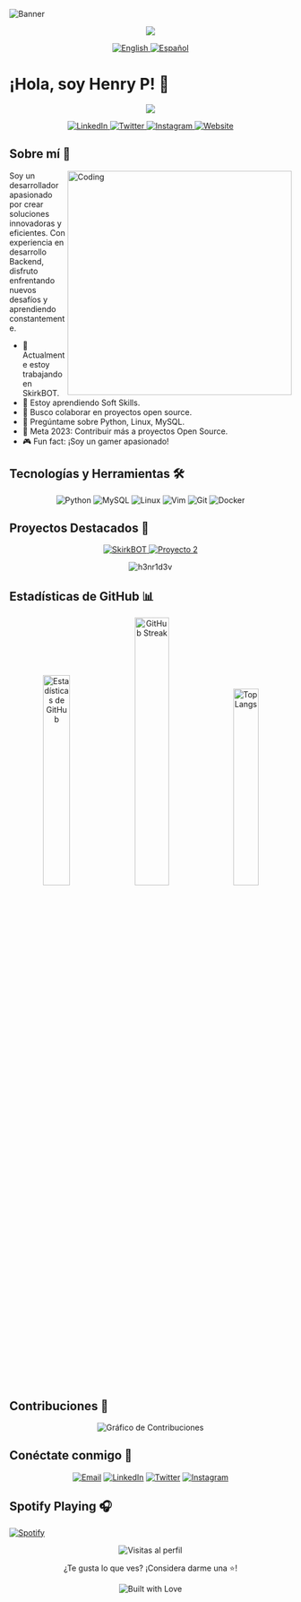![Banner](https://raw.githubusercontent.com/h3nr1d3v/h3nr1d3v/main/assets/github-header-image.png)

<p align="center">
  <img src="https://readme-typing-svg.herokuapp.com/?lines=Welcome+to+Henry+P's+GitHub!;Bienvenido+al+GitHub+de+Henry+P!&center=true&width=380&height=45">
</p>

<p align="center">
  <a href="https://h3nr1d3v.github.io/README_EN.md">
    <img src="https://img.shields.io/badge/English-Read%20Here-blue?style=for-the-badge" alt="English">
  </a>
  <a href="https://h3nr1d3v.github.io/README_ES.md">
    <img src="https://img.shields.io/badge/Español-Leer%20Aquí-red?style=for-the-badge" alt="Español">
  </a>
</p>

# ¡Hola, soy Henry P! 👋

<p align="center">
  <img src="https://readme-typing-svg.herokuapp.com/?lines=Desarrollador+junior+en+Python;Apasionado+por+la+tecnología;Siempre+aprendiendo&center=true&width=380&height=45">
</p>

<p align="center">
  <a href="https://www.linkedin.com/in/tu-perfil">
    <img src="https://img.shields.io/badge/linkedin-%230077B5.svg?style=for-the-badge&logo=linkedin&logoColor=white" alt="LinkedIn">
  </a>
  <a href="https://twitter.com/tu_usuario">
    <img src="https://img.shields.io/badge/Twitter-%231DA1F2.svg?style=for-the-badge&logo=Twitter&logoColor=white" alt="Twitter">
  </a>
  <a href="https://www.instagram.com/tu_usuario">
    <img src="https://img.shields.io/badge/Instagram-%23E4405F.svg?style=for-the-badge&logo=Instagram&logoColor=white" alt="Instagram">
  </a>
  <a href="https://tu-sitio-web.com">
    <img src="https://img.shields.io/badge/Website-%23000000.svg?style=for-the-badge&logo=About.me&logoColor=white" alt="Website">
  </a>
</p>

## Sobre mí 🚀

<img align="right" alt="Coding" width="400" src="https://media.giphy.com/media/qgQUggAC3Pfv687qPC/giphy.gif">

Soy un desarrollador apasionado por crear soluciones innovadoras y eficientes. Con experiencia en desarrollo Backend, disfruto enfrentando nuevos desafíos y aprendiendo constantemente.

- 🔭 Actualmente estoy trabajando en SkirkBOT.
- 🌱 Estoy aprendiendo Soft Skills.
- 👯 Busco colaborar en proyectos open source.
- 💬 Pregúntame sobre Python, Linux, MySQL.
- 🎯 Meta 2023: Contribuir más a proyectos Open Source.
- 🎮 Fun fact: ¡Soy un gamer apasionado!

## Tecnologías y Herramientas 🛠️

<p align="center">
  <img src="https://img.shields.io/badge/python-3670A0?style=for-the-badge&logo=python&logoColor=ffdd54" alt="Python">
  <img src="https://img.shields.io/badge/mysql-%2300f.svg?style=for-the-badge&logo=mysql&logoColor=white" alt="MySQL">
  <img src="https://img.shields.io/badge/Linux-FCC624?style=for-the-badge&logo=linux&logoColor=black" alt="Linux">
  <img src="https://img.shields.io/badge/VIM-%2311AB00.svg?style=for-the-badge&logo=vim&logoColor=white" alt="Vim">
  <img src="https://img.shields.io/badge/git-%23F05033.svg?style=for-the-badge&logo=git&logoColor=white" alt="Git">
  <img src="https://img.shields.io/badge/docker-%230db7ed.svg?style=for-the-badge&logo=docker&logoColor=white" alt="Docker">
</p>

## Proyectos Destacados 🌟

<p align="center">
  <a href="https://github.com/h3nr1d3v/Skirk">
    <img src="https://github-readme-stats.vercel.app/api/pin/?username=h3nr1d3v&repo=skirk&theme=radical" alt="SkirkBOT">
  </a>
  <a href="https://github.com/h3nr1d3v/proyecto-2">
    <img src="https://github-readme-stats.vercel.app/api/pin/?username=h3nr1d3v&repo=proyecto-2&theme=radical" alt="Proyecto 2">
  </a>
</p>

<p align="center">
  <img src="https://github-profile-trophy.vercel.app/?username=h3nr1d3v&theme=radical&no-frame=true&row=1&&margin-w=20&no-bg=true" alt="h3nr1d3v" />
</p>

## Estadísticas de GitHub 📊

<p align="center">
  <img src="https://github-readme-stats.vercel.app/api?username=h3nr1d3v&show_icons=true&theme=radical" alt="Estadísticas de GitHub" width="31%">
  <img src="https://github-readme-streak-stats.herokuapp.com/?user=h3nr1d3v&theme=radical" alt="GitHub Streak" width="35%">
  <img src="https://github-readme-stats.vercel.app/api/top-langs/?username=h3nr1d3v&layout=compact&theme=radical" alt="Top Langs" width="30%">
</p>

## Contribuciones 🌱

<p align="center">
  <img src="https://github-readme-activity-graph.vercel.app/graph?username=h3nr1d3v&theme=react-dark" alt="Gráfico de Contribuciones">
</p>

## Conéctate conmigo 🤝

<p align="center">
  <a href="mailto:tu-email@example.com"><img src="https://img.shields.io/badge/Email-D14836?style=for-the-badge&logo=gmail&logoColor=white" alt="Email"></a>
  <a href="https://www.linkedin.com/in/tu-perfil/"><img src="https://img.shields.io/badge/LinkedIn-0077B5?style=for-the-badge&logo=linkedin&logoColor=white" alt="LinkedIn"></a>
  <a href="https://twitter.com/tu_usuario"><img src="https://img.shields.io/badge/Twitter-1DA1F2?style=for-the-badge&logo=twitter&logoColor=white" alt="Twitter"></a>
  <a href="https://www.instagram.com/tu_usuario"><img src="https://img.shields.io/badge/Instagram-%23E4405F.svg?style=for-the-badge&logo=Instagram&logoColor=white" alt="Instagram"></a>
</p>

## Spotify Playing 🎧

[![Spotify](https://sphub-nw24shs-projects.vercel.app/api/spotify)](https://open.spotify.com/user/31cdl73eibnfq4vqk7fef7wjvbve)

<p align="center">
  <img src="https://komarev.com/ghpvc/?username=h3nr1d3v&color=blueviolet" alt="Visitas al perfil">
</p>

<p align="center">
  ¿Te gusta lo que ves? ¡Considera darme una ⭐️!
</p>

<p align="center">
  <img src="https://forthebadge.com/images/badges/built-with-love.svg" alt="Built with Love">
</p>
  
